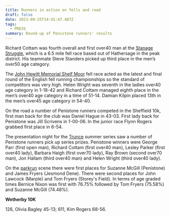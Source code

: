 ```yaml
---
title: Runners in action on fells and road
draft: false
date: 2023-09-25T14:41:47.487Z
tags:
  - PRESS
summary: Round-up of Penistone runners' results
---
```

Richard Cottam was fourth overall and first over40 man at the [Stanage Struggle](https://results.pfrac.co.uk/fell-league-2023/fat-boys-stanage-struggle), which is a 6.5 mile fell race based out of Hathersage in the peak district. His teammate Steve Standers picked up third place in the men’s over50 age category.

The [John Hewitt Memorial Shelf Moor](https://results.pfrac.co.uk/fell-league-2023/john-hewitt-memorial-shelf-moor) fell race acted as the latest and final round of the English fell running championships so the standard of competitors was very high.  Helen Wright was seventh in the ladies over40 age category in 1-18-42 and Richard Cottam managed eighth place in the men’s over40 age category in a time of 51-14.  Damian Kilpin placed 13th in the men’s over45 age category in 54-40.

On the road a number of Penistone runners competed in the Sheffield 10k, first man back for the club was Daniel Hague in 43-03.  First lady back for Penistone was Jill Scrivens in 1-00-06.  In the junior race Flynn Rogers grabbed first place in 6-54.

The presentation night for the [Trunce](http://www.trunce.org/season-results/) summer series saw a number of Penistone runners pick up series prizes.  Penistone winners were George Parr (first open man),  Richard Cottam (first over40 man), Lesley Parker (first over40 lady), Barbara Haigh (first over70 lady), Ray Brown (second over70 man), Jon Hallam (third over40 man) and Helen Wright (third over40 lady).

On the [parkrun](https://results.pfrac.co.uk/parkrun-2023/latest) scene there were first places for Suzanne McGill (Penistone) and James Fryers (Jesmond Dene).  There were second places for John Lawcock (Marple) and Tom Fryers (Storey's Field).  In terms of age graded times Bernice Nixon was first with 76.75% followed by Tom Fryers (75.58%) and Suzanne McGill (74.48%).

**Wetherby 10K**

126, Olivia Bagley 45-13; 611, Kim Rogers 68-56.